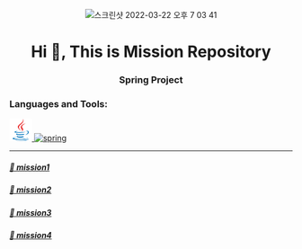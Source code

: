 <p align="center"><img width="779" alt="스크린샷 2022-03-22 오후 7 03 41" src="https://user-images.githubusercontent.com/58392978/159465402-cf5b570b-6bb6-4773-953c-b00a90ef00e0.png"><p>

<h1 align="center">Hi 👋, This is Mission Repository</h1>
<h3 align="center">Spring Project</h3>

<h3 align="left">Languages and Tools:</h3>
<p align="left"> <a href="https://www.java.com" target="_blank" rel="noreferrer"> <img src="https://raw.githubusercontent.com/devicons/devicon/master/icons/java/java-original.svg" alt="java" width="40" height="40"/> </a> <a href="https://spring.io/" target="_blank" rel="noreferrer"> <img src="https://www.vectorlogo.zone/logos/springio/springio-icon.svg" alt="spring" width="40" height="40"/> </a> </p>

---

[<h5>🚀 mission1</h5>](https://github.com/seominah/Spring_boot_Mission/blob/main/mission1/README.md)

[<h5>🚀 mission2</h5>](https://github.com/seominah/Spring_boot_Mission/blob/main/mission2/README.md)

[<h5>🚀 mission3</h5>](https://github.com/seominah/Spring_boot_Mission/blob/main/mission3/README.md)

[<h5>🚀 mission4</h5>](https://github.com/seominah/Spring_boot_Mission/blob/main/mission4/README.md)
